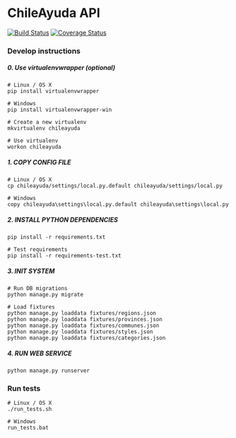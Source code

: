 # ChileAyuda API

[![Build Status](https://travis-ci.org/m4droid/ChileAyuda-API.svg?branch=master)](https://travis-ci.org/m4droid/ChileAyuda-API)
[![Coverage Status](https://coveralls.io/repos/github/m4droid/ChileAyuda-API/badge.svg?branch=master)](https://coveralls.io/github/m4droid/ChileAyuda-API?branch=master)

### Develop instructions

##### 0. Use virtualenvwrapper (optional)
    # Linux / OS X
    pip install virtualenvwrapper

    # Windows
    pip install virtualenvwrapper-win

    # Create a new virtualenv
    mkvirtualenv chileayuda

    # Use virtualenv
    workon chileayuda

##### 1. COPY CONFIG FILE
    # Linux / OS X
    cp chileayuda/settings/local.py.default chileayuda/settings/local.py

    # Windows
    copy chileayuda\settings\local.py.default chileayuda\settings\local.py

##### 2. INSTALL PYTHON DEPENDENCIES
    pip install -r requirements.txt

    # Test requirements
    pip install -r requirements-test.txt

##### 3. INIT SYSTEM
    # Run DB migrations
    python manage.py migrate

    # Load fixtures
    python manage.py loaddata fixtures/regions.json
    python manage.py loaddata fixtures/provinces.json
    python manage.py loaddata fixtures/communes.json
    python manage.py loaddata fixtures/styles.json
    python manage.py loaddata fixtures/categories.json

##### 4. RUN WEB SERVICE
    python manage.py runserver

### Run tests
    # Linux / OS X
    ./run_tests.sh

    # Windows
    run_tests.bat
